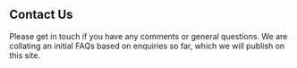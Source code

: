 ## Contact Us

Please get in touch if you have any comments or general questions. We are collating an initial FAQs based on enquiries so far, which we will publish on this site.